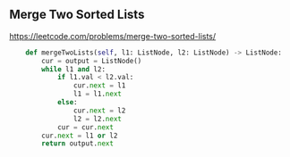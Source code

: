## Merge Two Sorted Lists

https://leetcode.com/problems/merge-two-sorted-lists/

```python
    def mergeTwoLists(self, l1: ListNode, l2: ListNode) -> ListNode:
        cur = output = ListNode()
        while l1 and l2:
            if l1.val < l2.val:
                cur.next = l1
                l1 = l1.next
            else:
                cur.next = l2
                l2 = l2.next
            cur = cur.next
        cur.next = l1 or l2
        return output.next  
```
